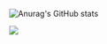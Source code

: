 
![Anurag's GitHub stats](https://github-readme-stats.vercel.app/api?username=wodnd0131&show_icons=true&theme=radical)

<a href="https://www.notion.so/PARA-213cc4c52e824e5d8f3db323cb45162c?pvs=4" target="_blank">
<img src="https://img.shields.io/badge/notion-000000?style=flat&logo=![notion](https://github.com/wodnd0131/wodnd0131/assets/62841992/e55a539e-c42b-46a6-8828-5b4513071af4)&logoColor=FFFFFF"/></a>

